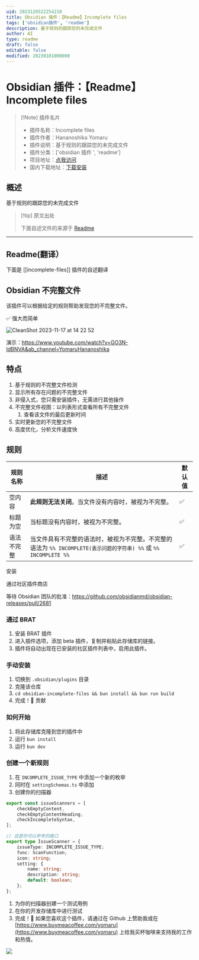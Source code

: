 ```yaml
---
uid: 2023120522254210
title: Obsidian 插件：【Readme】Incomplete files
tags: ['obsidian插件', 'readme']
description: 基于规则的跟踪您的未完成文件
author: AI
type: readme
draft: false
editable: false
modified: 20230101000000
---
```


# Obsidian 插件：【Readme】Incomplete files

> [!Note] 插件名片
> - 插件名称：Incomplete files
> - 插件作者：Hananoshika Yomaru
> - 插件说明：基于规则的跟踪您的未完成文件
> - 插件分类：['obsidian 插件 ', 'readme']
> - 项目地址：[点我访问](https://github.com/HananoshikaYomaru/obsidian-incomplete-files)
> - 国内下载地址：[下载安装](https://pkmer.cn/products/plugin/pluginMarket/?incomplete-files)

## 概述

基于规则的跟踪您的未完成文件

> [!tip] 原文出处
>
>下面自述文件的来源于 [Readme](https://ghproxy.net/https://raw.githubusercontent.com/HananoshikaYomaru/obsidian-incomplete-files/master/README.md)
>

---

## Readme(翻译）

下面是 [[incomplete-files]] 插件的自述翻译

## Obsidian 不完整文件

该插件可以根据给定的规则帮助发现您的不完整文件。

✅ 强大而简单

![CleanShot 2023-11-17 at 14 22 52](https://github.com/HananoshikaYomaru/obsidian-incomplete-files/assets/43137033/a9555c5a-7ac4-47d1-bd32-1066a009deab)

演示：<https://www.youtube.com/watch?v=GO3N-IdBNVA&ab_channel=YomaruHananoshika>

## 特点

1. 基于规则的不完整文件检测
2. 显示所有存在问题的不完整文件
3. 非侵入式，您只需安装插件，无需进行其他操作
4. 不完整文件视图：以列表形式查看所有不完整文件
   1. 查看该文件的最后更新时间
5. 实时更新您的不完整文件
6. 高度优化，分析文件速度快

## 规则

| 规则名称 | 描述 | 默认值 |
| -- | -- | -- |
| 空内容 | **此规则无法关闭**。当文件没有内容时，被视为不完整。 | ✅ |
| 标题为空 | 当标题没有内容时，被视为不完整。 | ✅ |
| 语法不完整 | 当文件具有不完整的语法时，被视为不完整。不完整的语法为 `%% INCOMPLETE(表示问题的字符串) %%` 或 `%% INCOMPLETE %%` | ✅ |

安装

通过社区插件商店

等待 Obsidian 团队的批准：<https://github.com/obsidianmd/obsidian-releases/pull/2681>

### 通过 BRAT

1. 安装 BRAT 插件
2. 进入插件选项，添加 beta 插件，复制并粘贴此存储库的链接。
3. 插件将自动出现在已安装的社区插件列表中，启用此插件。

### 手动安装

1. 切换到 `.obsidian/plugins` 目录
2. 克隆该仓库
3. `cd obsidian-incomplete-files && bun install && bun run build`
4. 完成！🎉
贡献

### 如何开始

1. 将此存储库克隆到您的插件中
2. 运行 `bun install`
3. 运行 `bun dev`

### 创建一个新规则

1. 在 `INCOMPLETE_ISSUE_TYPE` 中添加一个新的枚举
2. 同时在 `settingSchemas.ts` 中添加
3. 创建你的扫描器

```ts
export const issueScanners = [
	checkEmptyContent,
	checkEmptyContentHeading,
	checkIncompleteSyntax,
];

// 这是你可以参考的接口
export type IssueScanner = {
	issueType: INCOMPLETE_ISSUE_TYPE;
	func: ScanFunction;
	icon: string;
	setting: {
		name: string;
		description: string;
		default: boolean;
	};
};
```

1. 为你的扫描器创建一个测试用例
2. 在你的开发存储库中进行测试
3. 完成！🎉
如果您喜欢这个插件，请通过在 Github 上赞助我或在 [https://www.buymeacoffee.com/yomaru](https://www.buymeacoffee.com/yomaru) 上给我买杯咖啡来支持我的工作和热情。

[![](https://img.shields.io/static/v1?label=Sponsor&message=%E2%9D%A4&logo=GitHub&color=%23fe8e86)](https://github.com/sponsors/hananoshikayomaru)
